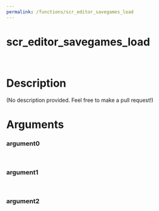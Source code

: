 ```yaml
---
permalink: /functions/scr_editor_savegames_load
---
```

# scr_editor_savegames_load  
&nbsp;  
# Description  
(No description provided. Feel free to make a pull request!) 
&nbsp;  
# Arguments
### argument0

&nbsp;    
### argument1

&nbsp;    
### argument2

&nbsp;    


